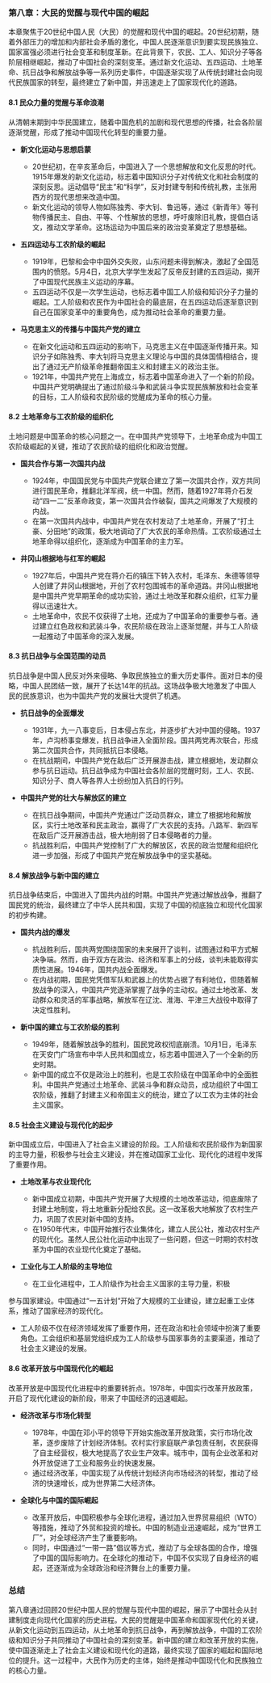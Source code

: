 ### 第八章：大民的觉醒与现代中国的崛起

本章聚焦于20世纪中国人民（大民）的觉醒和现代中国的崛起。20世纪初期，随着外部压力的增加和内部社会矛盾的激化，中国人民逐渐意识到要实现民族独立、国家富强必须进行社会变革和制度革新。在此背景下，农民、工人、知识分子等各阶层相继崛起，推动了中国社会的深刻变革。通过新文化运动、五四运动、土地革命、抗日战争和解放战争等一系列历史事件，中国逐渐实现了从传统封建社会向现代民族国家的转型，最终建立了新中国，并迅速走上了国家现代化的道路。

#### **8.1 民众力量的觉醒与革命浪潮**

从清朝末期到中华民国建立，随着中国危机的加剧和现代思想的传播，社会各阶层逐渐觉醒，形成了推动中国现代化转型的重要力量。

- **新文化运动与思想启蒙**
  - 20世纪初，在辛亥革命后，中国进入了一个思想解放和文化反思的时代。1915年爆发的新文化运动，标志着中国知识分子对传统文化和社会制度的深刻反思。运动倡导“民主”和“科学”，反对封建专制和传统礼教，主张用西方的现代思想来改造中国。
  - 新文化运动的领导人物如陈独秀、李大钊、鲁迅等，通过《新青年》等刊物传播民主、自由、平等、个性解放的思想，呼吁废除旧礼教，提倡白话文，推动文学革命。这场运动为中国后来的政治变革奠定了思想基础。

- **五四运动与工农阶级的崛起**
  - 1919年，巴黎和会中中国外交失败，山东问题未得到解决，激起了全国范围内的愤怒。5月4日，北京大学学生发起了反帝反封建的五四运动，揭开了中国现代民族主义运动的序幕。
  - 五四运动不仅是一次学生运动，也标志着中国工人阶级和知识分子力量的崛起。工人阶级和农民作为中国社会的最底层，在五四运动后逐渐意识到自己在国家变革中的重要角色，成为推动社会革命的重要力量。

- **马克思主义的传播与中国共产党的建立**
  - 在新文化运动和五四运动的影响下，马克思主义在中国逐渐传播开来。知识分子如陈独秀、李大钊将马克思主义理论与中国的具体国情相结合，提出了通过无产阶级革命推翻帝国主义和封建主义的政治主张。
  - 1921年，中国共产党在上海成立，标志着中国革命进入了一个新的阶段。中国共产党明确提出了通过阶级斗争和武装斗争实现民族解放和社会变革的目标，工人阶级和农民阶级的觉醒成为革命的核心力量。

#### **8.2 土地革命与工农阶级的组织化**

土地问题是中国革命的核心问题之一。在中国共产党领导下，土地革命成为中国工农阶级崛起的关键，推动了农民阶级的组织化和政治觉醒。

- **国共合作与第一次国共内战**
  - 1924年，中国国民党与中国共产党联合建立了第一次国共合作，双方共同进行国民革命，推翻北洋军阀，统一中国。然而，随着1927年蒋介石发动“四一二”反革命政变，第一次国共合作破裂，国共之间爆发了大规模的内战。
  - 在第一次国共内战中，中国共产党在农村发动了土地革命，开展了“打土豪、分田地”的政策，极大地调动了广大农民的革命热情。工农阶级通过土地革命得以组织化，逐渐成为中国革命的主力军。

- **井冈山根据地与红军的崛起**
  - 1927年后，中国共产党在蒋介石的镇压下转入农村，毛泽东、朱德等领导人创建了井冈山根据地，开创了农村包围城市的革命道路。井冈山根据地是中国共产党早期革命的成功实验，通过土地改革和群众组织，红军力量得以迅速壮大。
  - 土地革命中，农民不仅获得了土地，还成为了中国革命的重要参与者。通过建立红色政权和武装斗争，农民阶级在政治上逐渐觉醒，并与工人阶级一起推动了中国革命的深入发展。

#### **8.3 抗日战争与全国范围的动员**

抗日战争是中国人民反对外来侵略、争取民族独立的重大历史事件。面对日本的侵略，中国人民团结一致，展开了长达14年的抗战。这场战争极大地激发了中国人民的民族意识，也为中国共产党的发展壮大提供了机遇。

- **抗日战争的全面爆发**
  - 1931年，九一八事变后，日本侵占东北，并逐步扩大对中国的侵略。1937年，卢沟桥事变爆发，抗日战争进入全面阶段。国共两党再次联合，形成第二次国共合作，共同抵抗日本侵略。
  - 在抗战期间，中国共产党在敌后广泛开展游击战，建立根据地，发动群众参与抗日运动。抗日战争成为中国社会各阶层的觉醒时刻，工人、农民、知识分子、商人等各界人士纷纷加入抗日的行列。

- **中国共产党的壮大与解放区的建立**
  - 在抗日战争期间，中国共产党通过广泛动员群众，建立了根据地和解放区，实行土地改革和民主政治，赢得了广大农民的支持。八路军、新四军在敌后广泛开展游击战，极大地削弱了日本侵略者的力量。
  - 抗战胜利后，中国共产党控制了广大的解放区，农民的政治觉醒和组织化进一步加强，形成了中国共产党在解放战争中的坚实基础。

#### **8.4 解放战争与新中国的建立**

抗日战争结束后，中国进入了国共内战的时期。中国共产党通过解放战争，推翻了国民党的统治，最终建立了中华人民共和国，实现了中国的彻底独立和现代化国家的初步构建。

- **国共内战的爆发**
  - 抗战胜利后，国共两党围绕国家的未来展开了谈判，试图通过和平方式解决争端。然而，由于双方在政治、经济和军事上的分歧，谈判未能取得实质性进展。1946年，国共内战全面爆发。
  - 在内战初期，国民党凭借军队和武器上的优势占据了有利地位，但随着解放战争的深入，中国共产党逐渐掌握了战争的主动权。通过土地改革、发动群众和灵活的军事战略，解放军在辽沈、淮海、平津三大战役中取得了决定性胜利。

- **新中国的建立与工农阶级的胜利**
  - 1949年，随着解放战争的胜利，国民党政权彻底崩溃。10月1日，毛泽东在天安门广场宣布中华人民共和国成立，标志着中国进入了一个全新的历史时期。
  - 新中国的成立不仅是政治上的胜利，也是工农阶级在中国革命中的全面胜利。中国共产党通过土地革命、武装斗争和群众动员，成功组织了中国工农阶级，推翻了封建主义和帝国主义的统治，建立了以工农为主体的社会主义国家。

#### **8.5 社会主义建设与现代化的起步**

新中国成立后，中国进入了社会主义建设的阶段。工人阶级和农民阶级作为新国家的主导力量，积极参与社会主义建设，并在推动国家工业化、现代化的进程中发挥了重要作用。

- **土地改革与农业现代化**
  - 新中国成立初期，中国共产党开展了大规模的土地改革运动，彻底废除了封建土地制度，将土地重新分配给农民。这一改革极大地解放了农村生产力，巩固了农民对新中国的支持。
  - 在1950年代末，中国开始推行农业集体化，建立人民公社，推动农村生产的现代化。虽然人民公社化运动中出现了一些问题，但这一时期的农村改革为中国的农业现代化奠定了基础。

- **工业化与工人阶级的主导地位**
  - 在工业化进程中，工人阶级作为社会主义国家的主导力量，积极

参与国家建设。中国通过“一五计划”开始了大规模的工业建设，建立起重工业体系，推动了国家经济的现代化。
  - 工人阶级不仅在经济领域发挥了重要作用，还在政治和社会领域中扮演了重要角色。工会组织和基层党组织成为工人阶级参与国家事务的主要渠道，推动了社会主义建设的发展。

#### **8.6 改革开放与中国现代化的崛起**

改革开放是中国现代化进程中的重要转折点。1978年，中国实行改革开放政策，开启了现代化建设的新阶段，带来了中国经济的迅速崛起。

- **经济改革与市场化转型**
  - 1978年，中国在邓小平的领导下开始实施改革开放政策，实行市场化改革，逐步废除了计划经济体制。农村实行家庭联产承包责任制，农民获得了自主经营权，极大地提高了农业生产效率。城市中，国有企业改革和对外开放促进了工业和服务业的快速发展。
  - 通过经济改革，中国实现了从传统计划经济向市场经济的转型，推动了经济的快速增长，成为世界第二大经济体。

- **全球化与中国的国际崛起**
  - 改革开放后，中国积极参与全球化进程，通过加入世界贸易组织（WTO）等措施，推动了外贸和投资的增长。中国的制造业迅速崛起，成为“世界工厂”，对全球经济产生了重要影响。
  - 同时，中国通过“一带一路”倡议等方式，推动了与全球各国的合作，增强了中国的国际影响力。在全球化的推动下，中国不仅实现了自身经济的崛起，还逐渐成为全球政治和经济舞台上的重要力量。

### **总结**

第八章通过回顾20世纪中国人民的觉醒与现代中国的崛起，展示了中国社会从封建制度走向现代化国家的历史进程。大民的觉醒是中国革命和国家现代化的关键，从新文化运动到五四运动，从土地革命到抗日战争，再到解放战争，中国的工农阶级和知识分子共同推动了中国社会的深刻变革。新中国的建立和改革开放的实施，使中国逐渐走上了社会主义建设和现代化的道路，最终实现了国家的崛起和国际地位的提升。这一过程中，大民作为历史的主体，始终是推动中国现代化和民族独立的核心力量。